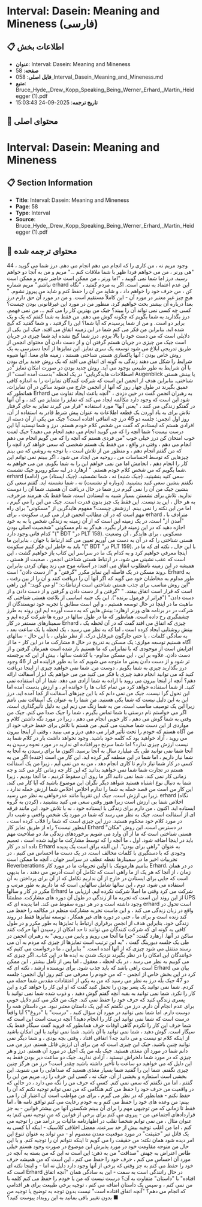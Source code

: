 # Interval: Dasein: Meaning and Mineness (فارسی)

## 📋 اطلاعات بخش

- **عنوان**: Interval: Dasein: Meaning and Mineness
- **صفحه**: 58
- **فایل اصلی**: 058_Interval_Dasein_Meaning_and_Mineness.md
- **منبع**: Bruce_Hyde,_Drew_Kopp_Speaking_Being_Werner_Erhard,_Martin_Heidegger (1).pdf
- **تاریخ ترجمه**: 2025-09-24 15:03:43

## 📄 محتوای اصلی

# Interval: Dasein: Meaning and Mineness

## 📋 Section Information

- **Title**: Interval: Dasein: Meaning and Mineness
- **Page**: 58
- **Type**: Interval
- **Source**: Bruce_Hyde,_Drew_Kopp_Speaking_Being_Werner_Erhard,_Martin_Heidegger (1).pdf



## 📄 محتوای ترجمه شده

44
وجود
مریم
نه ، من کاری را که انجام می دهم انجام می دهم. درز
شما می گویید ، "هی ورنر ، من می خواهم فردا ظهر با شما ملاقات کنم ..."
مریم
و من به آنجا دو خواهم رسید. درز
اما شما نمی گویید ، "اما ورنر ، من ممکن است حاضر شوم و ممکن است نباشم."
مریم
شماره erhard
این عدم اعتماد به نفس است. اگر به مردم گفتید ، "نگاه کن ، من حرف خود را خواهم داد ، و
شاید من آن را حفظ کنم و شاید من پیروز نشوم. " هیچ چیز غیر معتبر در مورد آن - این کاملاً مستقیم است.
و من در مورد آن حق دارم درز
بعداً درباره آن بیشتر بحث خواهیم کرد. منظور من در مورد این غیرقانونی بودن چیست؟ کسی
چه کسی نمی تواند آن را ببیند؟ جیک
من بهترین کار را می کنم ... من نمی فهمم. درز
بگذارید به شما بگویم که چگونه گوش می دهم. من فقط به شما گفتم که یک و یک برابر دو است. و من از شما پرسیدم که آیا شما؟
این را گرفتید ، و شما گفتید که گیج شده اید. بنابراین من فکر می کنم شما در این زمینه اتفاق می افتد. جیک
این یکی از دلایلی است که من دست خود را بالا بردم. درز
شما گیج نشده اید شما چیزی در جریان است جیک
من چیزی در جریان هستم گرفتن آن و از دست دادن آن
محتوای انجمن از طریق تدریجی ابلاغ می شود
توسعه یک سری تمایز. این تمایزها از آنجا
دسترسی به یک روش خاص بودن ؛ آنها پاکسازی هستی شناختی هستند ،
زمینه های معنا. آنها شیوه شرایط را شکل می دهند
زندگی به گونه ای اتفاق می افتد که یک روش جدید برای بودن با آن شرایط
به طور طبیعی بوجود می آید. روش جدید بودن در صورت امکان
تمایز "در اصطلاحات هایدگریایی" در یک لحظه "بدست آمده است"
از Augenblick یا بینش هستی شناختی. بنابراین هدف از
انجمن این است که شرکت کنندگان تمایزات را به اندازه کافی عمیق بگیرند
در طول چهار روز که آنها از انجمن خارج می شوند
ساکن در آن تمایزات. همانطور که Erhard به رهبران انجمن گفت
در حین دزدی ، "آنچه باعث ایجاد تفاوت می شود این است که وجود دارد
مکالمه ایجاد می کند که تمایز را متمایز می کند ، و آن
آنها در گفتگو زندگی می کنند ، "یعنی آنها" مورد استفاده "قرار می گیرند
تمایز به جای گرفتار تلاش برای به یاد آوردن یک قطعه
اطلاعات به عنوان پیش شرط قادر به استفاده از آن. روز اول انجمن: جلسه دو
45
درز
چه اتفاقی افتاده است؟ جیک
من یکی از آن دسته از افرادی هستم که ایستادم که گفت من شخص کلام خودم هستم. درز
و شما نیستید آیا این درست نیست؟ شما آنچه را که می گویید انجام می دهید انجام می دهید؟ جیک
لعنت خوب امتحان کن درز
خیلی خوب "من فردی هستم که آنچه را که می گویم انجام می دهم انجام می دهم ، وقتی در واقع ، من فقط یک هستم
شخصی که سعی خواهد کرد آنچه را که من گفتم انجام دهم ، و منظور من از تلاش است ، با توجه به روشی که می بینم
چیزهایی که توسط احساسات من ، روحیه من ایجاد می شود ، اگر ببینم نمی توانم این کار را انجام دهم ،
انجامش اما من نمی خواهم این را به شما بگویم. من می خواهم به شما بگویم که من شخص کلام خودم هستم. "
ارهارد در لبه سکو روبرو جیک نشست. erhard (ادامه)
سعی کنید بنشینید. (جیک شنبه)
نه ، شما نشستید. (جیک ایستاد)
من نگفتم بنشین سعی کنید بنشینید. (دوباره او نشست)
نه ، شما نشسته اید. گفتم سعی کن بنشین جیک
من آن را نمی گیرم درز
شما در حال دریافت آن هستید. شما آن را دوست ندارید. تلاش برای نشستن بسیار شبیه به ایستادن است. شما فقط یک
هنرمند مزخرف. به هر حال ، این بد نیست. این فقط یک چیز بدون قدرت است. جیک
من این را می گیرم ، اما من این نکته را نمی بینم. ارزشش چیست؟ مفهوم هایدگرین از "مسکونی" برای راه مهم است
که در آن مطالب انجمن قرار می گیرد. سکونت ، برای
erhard ، مترادف با "آمدن از" است.
در یک زمینه این است که از آن زمینه به زندگی شخص یا به
به خود اجازه دهید که در این زمینه قرار بگیرد. هیدگر
به نام مسکونی "شخصیت اصلی بودن
کدام فانی وجود دارد "(" BDT "در PLT 158). مسکونی ، برای هایدگر ،
آن وضعیت هستی شناختی را که در آن به دست می آوریم تعیین می کند
ارتباط با جهان ، بنابراین ما باید به خاطر این فکر کنیم
سکونت "(" BDT "در PLT 159). با این حال ، نکته ای که ما در اینجا معرفی خواهیم کرد و به کدام یک
ما در سراسر این کتاب باز خواهیم گشت ، این است که عقب نشینی می شود. در
ارتباط هستی شناختی انجمن ، صحبت از هستی ،
همیشه در این زمینه نامطلوب اتفاق می افتد: در آستانه موج می زند
پنهان کردن بنابراین روند مسکن در یک فاصله
این تمایز مکرر "گرفتن" و "از دست دادن" است. Erhard به طور مداوم به مخاطبان خود می گوید که اگر آنها آن را دریافت کنند و آن را
از بین رفت ، "این روش مناسب برای جذب هستی شناختی است
ارتباطات: "او می گوید:" این راهی است که قرار است اتفاق بیفتد. "
"گرفتن و از دست دادن و گرفتن و از دست دادن و از دست دادن"
("فراتر از فرمول برنده"). این یک جنبه اساسی از
بلاغت هستی شناختی که ماهیت ما در اینجا در حال توسعه هستیم ، و این است
مطابق با تجربه خود نویسندگان از شرکت در
در برنامه های ورنر ارهارد: بینش هایی که به دست آورده ایم
این روند به طرز چشمگیری رخ داده است. همانطور که ما در طول سالها در دوره ها شرکت کرده ایم و
سمینارهای مستقر در کار Erhard ، چیزی که اتفاق می افتد
گفت که در آن لحظه یک بینش روشنایی ایجاد کرده است ، اما
که به نظر می رسید ، یک لحظه یا یک ساعت بعد ، به سادگی کلمات ،
یا حتی جارگون غیرقابل درک. از نظر طولی ، با این حال -
سالهای مشارکت ما در این کار - ما از a آگاه هستیم
توسعه موازی: یک مسکن به تدریج در حال افزایش است
از موجودی که با تمایزاتی که ما هستیم باز شده است
همزمان گرفتن و از دست دادن. علاوه بر این ، این مسکن مداوم-
با گذشت سالها ، بیش از این که برجسته تر شود
و از دست دادن یعنی ما متوجه می شویم که ما به طور فزاینده ای از
46
وجود
درز
بگذارید چیزی به شما بگویم ، دوست من. شما نمی خواهید چیزی از اینجا دریافت کنید که می توانید انجام دهید
چیزی با فکر می کنید من می خواهم یک ابزار آسفالت ارائه دهم؟ آنچه از اینجا بیرون می روید
با اراده به شما آزادی می دهد. شما از آن استفاده نمی کنید. از شما استفاده خواهد کرد من تمام کتاب ها را خوانده ام ، و
ارزش بدست آمده اما این تحول گرا نیست. جیک
من نمی دانم که با این چیزهای آسفالت از کجا آمده اید. درز
این به این دلیل نیست که شما یکی هستید. من شما را به عنوان یک آسفالت نمی نامم زیرا این یک توصیف مناسب است. من به شما زنگ می زنم
این به دلیل تأثیرگذاری است. اگر می خواستم نام درستی با شما تماس بگیرم ، شما را جیک صدا می کنم. جیک
من وقتی به شما گوش می دهم ، کار خوبی انجام می دهم ، زیرا در مورد نگه داشتن کلام و مواردی از این دست شما صحبت می کنیم. من هستم
با تلاش برای حفظ حرف خود از من آگاه هستم که خودم را تحت تأثیر قرار می دهم. درز
و می بینید ، وقتی از اینجا بیرون می روید ، آزاد خواهید بود که کلمه خود باشید. وجود نخواهد داشت
بار در کلام شما بد نیست ارزش چیزی ندارد؟ اما شما سرنخ دورافتاده ای ندارید
در مورد نحوه رسیدن به آنجا شما نمی توانید طی یک میلیارد سال به آنجا برسید. اکنون ما برای رسیدن به آنجا به شما نیاز داریم ،
اما شما در این منطقه گیر کرده اید. این کار من است (خنده)
اگر من به کسی در کار شما نیاز دارم تا کاری انجام دهد ، من به من نمی آیم ، زیرا من یک آسفالت هستم
در تجارت شما شما نمی خواهید بدانید که این کار چه زمانی کار می کند و چه زمانی کار نمی کند. شما نمی دانید اگر ما روی آن سقوط کردیم ، ما آنجا بودیم ، زیرا شما به دنبال نوع اشتباه هستید
شواهد دیگر نگران این موضوع باشید که آیا کار می کند. این کار من است من قصد حمله به شما را ندارم
اخلاص اخلاص شما ارزش حمله ندارد ، زیرا بی ارزش است. جیک
این تقریباً مانند عذرخواهی به نظر می رسید. erhard (نگاه کردن به گروه)
اخلاص شما بی ارزش است زیرا هنوز وقتی سعی می کنید بنشینید ، ایستاده اید. اکنون ، من دارم
برای زندگی با ایستاده خود ، نه با تلاش خود. این مانند فرقه ای از آسفالت است. جیک
به نظر می رسد که شما در مورد یک شخص واقعی و شیب دار در مورد کلام خود محکوم هستید. درز
این چیزی است که شما را قلاب کرده است ، اینطور نیست؟ راه از طریق تمایز کار Erhard در دسترس است.
این روش "مکان" هستی شناختی است که ما از آن وارد می شویم
برخوردهای زندگی ما. دو صلاحیت مهم باید در اینجا اضافه شود. اول ، ما
آنچه را که توسط مشارکت ما تولید شده است ، تعمیم داده اند
در کار Erhard به عنوان "راهی برای بودن". این البته براق است
یک پدیده وجودی که با دستگیری با کلمات مخالف است. در
یک دست ما احساس می کنیم ، در تجربیات اخیر ما در سمینارها
نقطه عطف در سراسر جهان ، آنچه ما ممکن است Reverberations بنامیم
هارمونیک با اولین تجربیات ما در مورد کار Erhard. در
در همان زمان ، از آنجا که هر یک از ما راهی است که تکامل آن است
آدرس می دهند ، ما بدیهی است که جایی برای ایستادن در خارج از آن نداریم
تکامل که از آن برای پرداختن به آن استفاده می شود. دوم ، این سالها شامل سالهایی است که ما داریم
به طور مرتب و مکرر در کار و سالها Erhard شرکت می کرد
وقتی ما اصلاً شرکت نکرده ایم. ارزیابی ما از این
روند این است که تجربه ما از زندگی در طول
آن دوره های مشارکت. مطمئناً UPS وجود داشته است
و در هر دوره سقوط می کند. اما پدیده ای که erhard است
تحول در واقع در زبان زندگی می کند ، و این ماست
تجربه مشارکت منظم در مکالمه را حفظ می کند
زنده است و برای ما ، حتی در دوره های غیر همکار ،
توسعه تمایزها فقط در
روند زندگی خود. بنابراین هدف از انجمن برقراری ارتباط با
تمایزها به طور مکرر و در طول کافی به گونه ای که
شرکت کنندگان می توانند تا حد امکان از رسیدن آنها حرکت کنند
ساکن در آنها. ارهارد گفت: "چرا ما آنجا می رویم و پایین می رویم."
به رهبران انجمن در طی یک جلسه دبورینگ گفت ، "به این ترتیب است
تمایزها از چیزی که مردم به آن می رسند منتقل می شود
چیزی که از آنها آمده است. "
بنابراین ، ما درخواست می کنیم که خوانندگان این امکان را در نظر بگیرند
نزدیک شدن به ایده ها در این کتاب. اگر چیزی که می گوییم به نظر می رسد ، در
یک لحظه ، معقول ، اما پس از تأمل بیشتر ،
این ممکن است راهی باشد که باید جذب شود. برای نویسنده ارشد ، نکته ای که Erhard بیان می کرد
در این بخش خاص از انجمن - که من خودم را معرفی می کنم
روز اول انجمن: جلسه دو
47
جیک
بله درز
به نظر می رسید که من به یکی از اعتقادات مقدس شما حمله می کردم. شما نمی توانید یک پسر بودن را تحمل کنید
گفت که او این کار را خواهد کرد و این کار را نکرد. شما نمی توانید به بقیه آنچه گفتم گوش دهید ، و
ذوب شده شما نمی توانید با پسری زندگی کنید که حرف خود را حفظ نمی کند. جیک
من فکر می کنم دلایل خوبی برای عدم انجام آن دارم. درز
من نگفتم که این یک داستان معتبر نبود. من داستان همه را دوست دارم. اما شما نمی توانید در مورد آن سؤال کنید ، "درست" یا
"دروغ"؟ آیا واقعاً درست است که شما نمی توانید این کار را انجام دهید؟ آنچه درست است این است که شما
حرف
این کار را نکردم گاهی اوقات
حرف
همانطور که فروید گفت سیگار فقط یک سیگار است. گوش دهید ، شما نمی توانید با آن باشید. شما نمی توانید با این امکان باشید
از اینکه کلام تو نیست و می دانید چه؟ اتفاقی افتاد ، وقتی بچه بودی ، و
شما دیگر نمی توانید چنین باشید. جیک
این چیزی است که من برای آن ارزش قائل هستم. درز
من می دانم شما در مورد آن مغذی هستید. جیک
بله من یک آجیل در مورد آن هستم. درز
و هر چیزی که در مورد شما دلخراش نیستید ، آزادی ندارید. جیک
دو ساعت دیر بودن فقط به این دلیل که می خواهید دو ساعت با تأخیر داشته باشید چقدر است؟ درز
من هرگز چنین چیزی نگفتم. شما این را گفتید شما بسیار مغذی هستید که صداهایی را می شنوید. این بخشی است
استعاره و بخشی از آن. جیک
نه ، کسی این حرف را زد. مریم
من این را گفتم ، اما من نگفتم که سعی نمی کنم. کسی که حرف من را نگه می دارد ، در حالی که در واقعیت من حرف خود را حفظ می کنم
هنگامی که من نمی توانم توجیه نکنم که آن را حفظ نکنم - همانطور که در نظر می گیرم ، برای من مواظب است
آن اعتبار آن را می بینم: من وعده های خود را حفظ می کنم و به خودم رعایت می کنم
توافق نامه ها ، اما فقط تا زمانی که من توجیهی مهم را برای آن ببینم
شکستن آنها من بیشتر قوانین - به جز قراردادهای اجتماعی من - پیروی می کنم
برای برخی از قوانین که من توجیه نمی کنم: به عنوان مثال ، من نمی توانم
شخصاً تقلب در اظهارنامه مالیات بر درآمد من را توجیه می کنم ، اما من اغلب
توجیه بیش از حد سرعت. معضل اخلاقی کلاسیک -
اینکه آیا کسی به یک قاتل تبر "حقیقت" در مورد
موقعیت معدن معصوم او - می تواند به عنوان تنوع این امر دیده شود
همان نکته: من حقیقت را می گویم تا اینکه نتوانم آن را توجیه کنم. و با این حال من متوجه مقاومت خود در مورد پذیرش این موضوع در صورت وجود هستم
خیلی طاس اعتراض به جهش "صداقت" من به ذهن: این است
نه این که من بسته به آنچه در مورد آن احساس می کنم ، حرف خود را حفظ می کنم ، این است
که من همیشه حرف خود را حفظ می کنم به جز وقتی که برخی از آنها وجود دارد
دلیل نه اما - و اینجا نکته ای است که Erhard در حال رانندگی است
به سمت - این به سادگی همان "آنچه اتفاق افتاده" با
"داستان" متفاوت به آن؟ درست نیست که من یا خودم را حفظ می کنم
کلمه یا من نمی کنم ، و سپس یک داستان اضافه می کنم ، توجیه برخی
طبیعت برای هر اقدامی که انجام می دهم؟ "آنچه اتفاق افتاده است" نیست
بدون توجه به توضیح یا توجیه من بدون تغییر باقی بمانید
به این رویداد پیوست کنید؟ ■